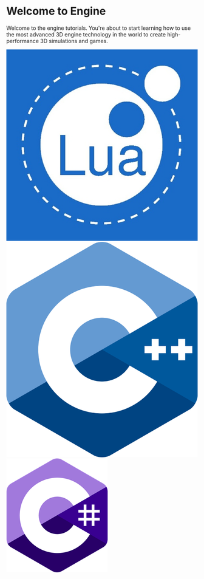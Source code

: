 # Welcome to Engine
Welcome to the engine tutorials. You're about to start learning how to use the most advanced 3D engine technology in the world to create high-performance 3D simulations and games.

![Lua Logo](https://raw.githubusercontent.com/Leadwerks/Documentation/master/lua_logo.jpg)
![Lua Logo](https://raw.githubusercontent.com/Leadwerks/Documentation/master/cpp_logo.png)
![Lua Logo](https://raw.githubusercontent.com/Leadwerks/Documentation/master/csharp_logo.png)
